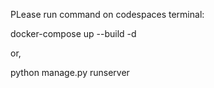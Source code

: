 PLease run command on codespaces terminal:

docker-compose up --build -d

or,

python manage.py runserver
